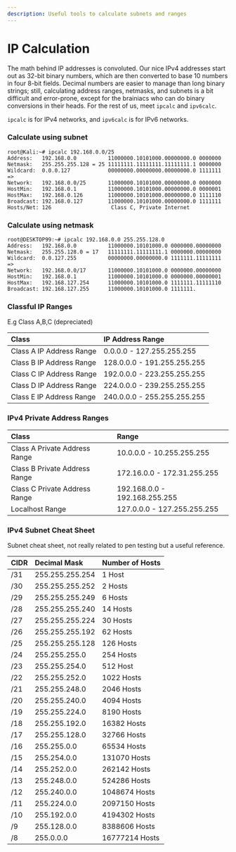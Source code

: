 ```yaml
---
description: Useful tools to calculate subnets and ranges
---
```


# IP Calculation

The math behind IP addresses is convoluted. Our nice IPv4 addresses start out as 32-bit binary numbers, which are then converted to base 10 numbers in four 8-bit fields. Decimal numbers are easier to manage than long binary strings; still, calculating address ranges, netmasks, and subnets is a bit difficult and error-prone, except for the brainiacs who can do binary conversions in their heads. For the rest of us, meet `ipcalc` and `ipv6calc`.

`ipcalc` is for IPv4 networks, and `ipv6calc` is for IPv6 networks.

### Calculate using subnet 

```text
root@Kali:~# ipcalc 192.168.0.0/25 
Address:   192.168.0.0          11000000.10101000.00000000.0 0000000 
Netmask:   255.255.255.128 = 25 11111111.11111111.11111111.1 0000000 
Wildcard:  0.0.0.127            00000000.00000000.00000000.0 1111111 
=> 
Network:   192.168.0.0/25       11000000.10101000.00000000.0 0000000 
HostMin:   192.168.0.1          11000000.10101000.00000000.0 0000001 
HostMax:   192.168.0.126        11000000.10101000.00000000.0 1111110 
Broadcast: 192.168.0.127        11000000.10101000.00000000.0 1111111 
Hosts/Net: 126                   Class C, Private Internet 
```

### Calculate using netmask 

```text
root@DESKTOP99:~# ipcalc 192.168.0.0 255.255.128.0 
Address:   192.168.0.0          11000000.10101000.0 0000000.00000000 
Netmask:   255.255.128.0 = 17   11111111.11111111.1 0000000.00000000 
Wildcard:  0.0.127.255          00000000.00000000.0 1111111.11111111 
=> 
Network:   192.168.0.0/17       11000000.10101000.0 0000000.00000000 
HostMin:   192.168.0.1          11000000.10101000.0 0000000.00000001 
HostMax:   192.168.127.254      11000000.10101000.0 1111111.11111110 
Broadcast: 192.168.127.255      11000000.10101000.0 1111111. 
```

### Classful IP Ranges 

E.g Class A,B,C \(depreciated\) 

| Class  | IP Address Range  |
| :--- | :--- |
| Class A IP Address Range  | 0.0.0.0 - 127.255.255.255  |
| Class B IP Address Range  | 128.0.0.0 - 191.255.255.255  |
| Class C IP Address Range  | 192.0.0.0 - 223.255.255.255  |
| Class D IP Address Range  | 224.0.0.0 - 239.255.255.255  |
| Class E IP Address Range  | 240.0.0.0 - 255.255.255.255  |

### IPv4 Private Address Ranges 

| Class  |  Range  |
| :--- | :--- |
| Class A Private Address Range  | 10.0.0.0 - 10.255.255.255  |
| Class B Private Address Range  | 172.16.0.0 - 172.31.255.255  |
| Class C Private Address Range  | 192.168.0.0 - 192.168.255.255  |
| Localhost Range  | 127.0.0.0 - 127.255.255.255  |

### IPv4 Subnet Cheat Sheet 

Subnet cheat sheet, not really related to pen testing but a useful reference. 

| CIDR  | Decimal Mask  | Number of Hosts  |
| :--- | :--- | :--- |
| /31  | 255.255.255.254  | 1 Host  |
| /30  | 255.255.255.252  | 2 Hosts  |
| /29  | 255.255.255.249  | 6 Hosts  |
| /28  | 255.255.255.240  | 14 Hosts  |
| /27  | 255.255.255.224  | 30 Hosts  |
| /26  | 255.255.255.192  | 62 Hosts  |
| /25  | 255.255.255.128  | 126 Hosts  |
| /24  | 255.255.255.0  | 254 Hosts  |
| /23  | 255.255.254.0  | 512 Host  |
| /22  | 255.255.252.0  | 1022 Hosts  |
| /21  | 255.255.248.0  | 2046 Hosts  |
| /20  | 255.255.240.0  | 4094 Hosts  |
| /19  | 255.255.224.0  | 8190 Hosts  |
| /18  | 255.255.192.0  | 16382 Hosts  |
| /17  | 255.255.128.0  | 32766 Hosts  |
| /16  | 255.255.0.0  | 65534 Hosts  |
| /15  | 255.254.0.0  | 131070 Hosts  |
| /14  | 255.252.0.0  | 262142 Hosts  |
| /13  | 255.248.0.0  | 524286 Hosts  |
| /12  | 255.240.0.0  | 1048674 Hosts  |
| /11  | 255.224.0.0  | 2097150 Hosts  |
| /10  | 255.192.0.0  | 4194302 Hosts  |
| /9  | 255.128.0.0  | 8388606 Hosts  |
| /8  | 255.0.0.0  | 16777214 Hosts  |

